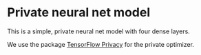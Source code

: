 # Private neural net model

This is a simple, private neural net model with four dense layers.

We use the package [TensorFlow Privacy](https://github.com/tensorflow/privacy) for the private optimizer.
